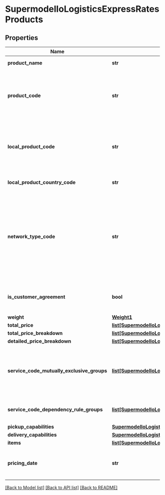 # SupermodelIoLogisticsExpressRatesProducts

## Properties
Name | Type | Description | Notes
------------ | ------------- | ------------- | -------------
**product_name** | **str** | Name of the DHL Express product | [optional] 
**product_code** | **str** | This is the global DHL Express product code for which the delivery is feasible respecting the input data from the request. | [optional] 
**local_product_code** | **str** | This is the local DHL Express product code for which the delivery is feasible respecting the input data from the request. | [optional] 
**local_product_country_code** | **str** | The country code for the local service used | [optional] 
**network_type_code** | **str** | The NetworkTypeCode element indicates the product belongs to the Day Definite (DD) or Time Definite (TD) network.&lt;BR&gt;            Possible Values;&lt;BR&gt;             DD: Day Definite product&lt;BR&gt;             TD: Time Definite product | [optional] 
**is_customer_agreement** | **bool** | Indicator that the product only can be offered to customers with prior agreement. | [optional] 
**weight** | [**Weight1**](Weight1.md) |  | 
**total_price** | [**list[SupermodelIoLogisticsExpressRatesTotalPrice]**](SupermodelIoLogisticsExpressRatesTotalPrice.md) |  | 
**total_price_breakdown** | [**list[SupermodelIoLogisticsExpressRatesTotalPriceBreakdown]**](SupermodelIoLogisticsExpressRatesTotalPriceBreakdown.md) |  | [optional] 
**detailed_price_breakdown** | [**list[SupermodelIoLogisticsExpressRatesDetailedPriceBreakdown]**](SupermodelIoLogisticsExpressRatesDetailedPriceBreakdown.md) |  | [optional] 
**service_code_mutually_exclusive_groups** | [**list[SupermodelIoLogisticsExpressProductsServiceCodeMutuallyExclusiveGroups]**](SupermodelIoLogisticsExpressProductsServiceCodeMutuallyExclusiveGroups.md) | Group of serviceCodes that are mutually exclusive.  Only one serviceCode among the list must be applied for a shipment | [optional] 
**service_code_dependency_rule_groups** | [**list[SupermodelIoLogisticsExpressProductsServiceCodeDependencyRuleGroups]**](SupermodelIoLogisticsExpressProductsServiceCodeDependencyRuleGroups.md) | Dependency rule groups for a particular serviceCode. | [optional] 
**pickup_capabilities** | [**SupermodelIoLogisticsExpressRatesPickupCapabilities**](SupermodelIoLogisticsExpressRatesPickupCapabilities.md) |  | [optional] 
**delivery_capabilities** | [**SupermodelIoLogisticsExpressRatesDeliveryCapabilities**](SupermodelIoLogisticsExpressRatesDeliveryCapabilities.md) |  | [optional] 
**items** | [**list[SupermodelIoLogisticsExpressRatesItems]**](SupermodelIoLogisticsExpressRatesItems.md) |  | [optional] 
**pricing_date** | **str** | The date when the rates for DHL products and services is provided | [optional] 

[[Back to Model list]](../README.md#documentation-for-models) [[Back to API list]](../README.md#documentation-for-api-endpoints) [[Back to README]](../README.md)

